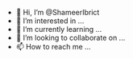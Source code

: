 - 👋 Hi, I’m @ShameerIbrict
- 👀 I’m interested in ...
- 🌱 I’m currently learning ...
- 💞️ I’m looking to collaborate on ...
- 📫 How to reach me ...

<!---
ShameerIbrict/ShameerIbrict is a ✨ special ✨ repository because its `README.md` (this file) appears on your GitHub profile.
You can click the Preview link to take a look at your changes.
--->

